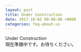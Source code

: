```yaml
---
layout: post
title: Under Construction
date: 2017-10-02 00:00:00 +0000
categories: faq-about-us
---
```

Under Construction<br>
現在準備中です。お待ちください。

